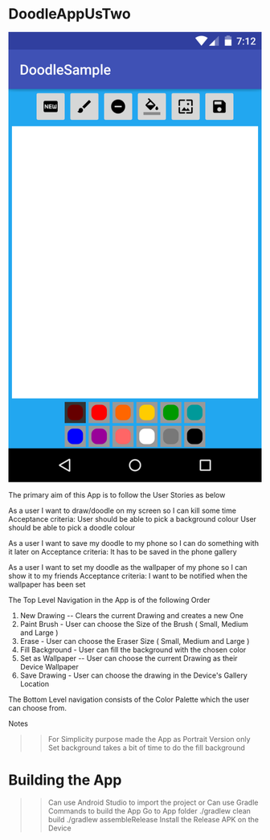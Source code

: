 # DoodleAppUsTwo

![alt tag](https://github.com/anbuuu/DoodleAppUsTwo/blob/master/Doodle_Default_screen.png)

The primary aim of this App is to follow the User Stories as below 

As a user I want to draw/doodle on my screen so I can kill some time
Acceptance criteria:
	User should be able to pick a background colour
	User should be able to pick a doodle colour

As a user I want to save my doodle to my phone so I can do something with it later on
Acceptance criteria:
It has to be saved in the phone gallery

As a user I want to set my doodle as the wallpaper of my phone so I can show it to my friends
Acceptance criteria:
I want to be notified when the wallpaper has been set

The Top Level Navigation in the App is of the following Order 

1. New Drawing -- Clears the current Drawing and creates a new One 
2. Paint Brush - User can choose the Size of the Brush ( Small, Medium and Large )
3. Erase - User can choose the Eraser Size ( Small, Medium and Large )
4. Fill Background - User can fill the background with the chosen color
5. Set as Wallpaper -- User can choose the current Drawing as their Device Wallpaper
6. Save Drawing - User can choose the drawing in the Device's Gallery Location

The Bottom Level navigation consists of the Color Palette which the user can choose from.

Notes
>> For Simplicity purpose made the App as Portrait Version only 
>> Set background takes a bit of time to do the fill background

# Building the App
>> Can use Android Studio to import the project or 
>> Can use Gradle Commands to build the App
>> Go to App folder
>> ./gradlew clean build
>> ./gradlew assembleRelease
>> Install the Release APK on the Device 
